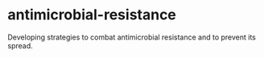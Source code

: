 # antimicrobial-resistance
Developing strategies to combat antimicrobial resistance and to prevent its spread.
